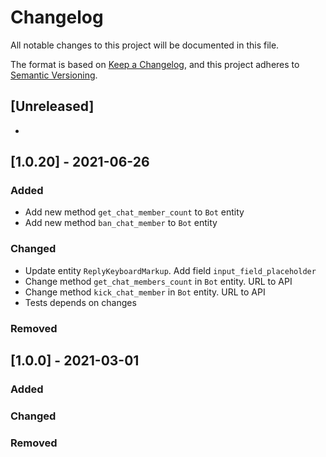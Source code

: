 # Changelog

All notable changes to this project will be documented in this file.

The format is based on [Keep a Changelog](https://keepachangelog.com/en/1.0.0/), and this project adheres to [Semantic Versioning](https://semver.org/spec/v2.0.0.html).

## [Unreleased]
- 

## [1.0.20] - 2021-06-26
### Added
- Add new method `get_chat_member_count` to `Bot` entity
- Add new method `ban_chat_member` to `Bot` entity
### Changed
- Update entity `ReplyKeyboardMarkup`. Add field `input_field_placeholder`
- Change method `get_chat_members_count` in `Bot` entity. URL to API
- Change method `kick_chat_member` in `Bot` entity. URL to API
- Tests depends on changes
### Removed


## [1.0.0] - 2021-03-01
### Added
### Changed
### Removed
